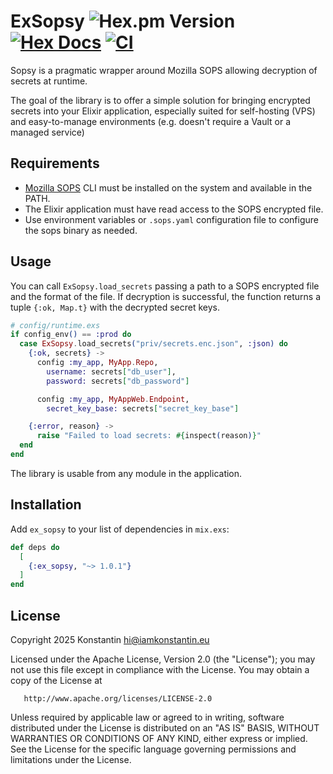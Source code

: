 # ExSopsy ![Hex.pm Version](https://img.shields.io/hexpm/v/ex_sopsy) [![Hex Docs](https://img.shields.io/badge/docs-hexpm-blue.svg)](https://hexdocs.pm/ex_sopsy/) [![CI](https://github.com/kkostov/ex_sopsy/actions/workflows/ci.yml/badge.svg)](https://github.com/kkostov/ex_sopsy/actions/workflows/ci.yml)

Sopsy is a pragmatic wrapper around Mozilla SOPS allowing decryption of secrets at runtime.

The goal of the library is to offer a simple solution for bringing encrypted secrets into your Elixir application, especially suited for self-hosting (VPS) and easy-to-manage environments (e.g. doesn't require a Vault or a managed service)


## Requirements

* [Mozilla SOPS](https://github.com/getsops/sops) CLI must be installed on the system and available in the PATH.
* The Elixir application must have read access to the SOPS encrypted file.
* Use environment variables or `.sops.yaml` configuration file to configure the sops binary as needed.

## Usage

You can call `ExSopsy.load_secrets` passing a path to a SOPS encrypted file and the format of the file.
If decryption is successful, the function returns a tuple `{:ok, Map.t}` with the decrypted secret keys.

```elixir
# config/runtime.exs
if config_env() == :prod do
  case ExSopsy.load_secrets("priv/secrets.enc.json", :json) do
    {:ok, secrets} ->
      config :my_app, MyApp.Repo,
        username: secrets["db_user"],
        password: secrets["db_password"]

      config :my_app, MyAppWeb.Endpoint,
        secret_key_base: secrets["secret_key_base"]

    {:error, reason} ->
      raise "Failed to load secrets: #{inspect(reason)}"
  end
end
```

The library is usable from any module in the application.

## Installation

Add `ex_sopsy` to your list of dependencies in `mix.exs`:

```elixir
def deps do
  [
    {:ex_sopsy, "~> 1.0.1"}
  ]
end
```

## License

Copyright 2025 Konstantin hi@iamkonstantin.eu

Licensed under the Apache License, Version 2.0 (the "License");
you may not use this file except in compliance with the License.
You may obtain a copy of the License at

       http://www.apache.org/licenses/LICENSE-2.0

Unless required by applicable law or agreed to in writing, software
distributed under the License is distributed on an "AS IS" BASIS,
WITHOUT WARRANTIES OR CONDITIONS OF ANY KIND, either express or implied.
See the License for the specific language governing permissions and
limitations under the License.

